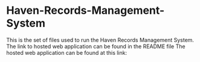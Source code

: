 # Haven-Records-Management-System
This is the set of files used to run the Haven Records Management System. The link to hosted web application can be found in the README file
The hosted web application can be found at this link: 
